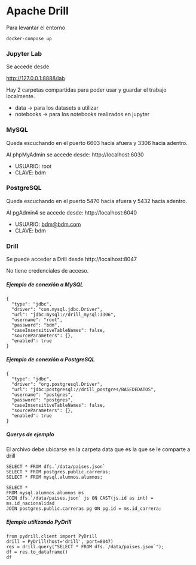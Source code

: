 # Apache Drill

Para levantar el entorno

```docker-compose up```

### Jupyter Lab

Se accede desde 

http://127.0.0.1:8888/lab

Hay 2 carpetas compartidas para poder usar y guardar el trabajo localmente.

- data -> para los datasets a utilizar
- notebooks -> para los notebooks realizados en jupyter

### MySQL

Queda escuchando en el puerto 6603 hacia afuera y 3306 hacia adentro.

Al phpMyAdmin se accede desde: http://localhost:6030

- USUARIO: root
- CLAVE: bdm

### PostgreSQL

Queda escuchando en el puerto 5470 hacia afuera y 5432 hacia adentro.

Al pgAdmin4 se accede desde: http://localhost:6040

- USUARIO: bdm@bdm.com
- CLAVE: bdm

### Drill

Se puede acceder a Drill desde http://localhost:8047

No tiene credenciales de acceso.

##### Ejemplo de conexión a MySQL

```
{
  "type": "jdbc",
  "driver": "com.mysql.jdbc.Driver",
  "url": "jdbc:mysql://drill_mysql:3306",
  "username": "root",
  "password": "bdm",
  "caseInsensitiveTableNames": false,
  "sourceParameters": {},
  "enabled": true
}
```

##### Ejemplo de conexión a PostgreSQL

```
{
  "type": "jdbc",
  "driver": "org.postgresql.Driver",
  "url": "jdbc:postgresql://drill_postgres/BASEDEDATOS",
  "username": "postgres",
  "password": "postgres",
  "caseInsensitiveTableNames": false,
  "sourceParameters": {},
  "enabled": true
}
```

##### Querys de ejemplo

El archivo debe ubicarse en la carpeta data que es la que se le comparte a drill

```
SELECT * FROM dfs.`/data/paises.json`
SELECT * FROM postgres.public.carreras;
SELECT * FROM mysql.alumnos.alumnos;

SELECT * 
FROM mysql.alumnos.alumnos ms
JOIN dfs.`/data/paises.json` js ON CAST(js.id as int) = ms.id_nacionalidad
JOIN postgres.public.carreras pg ON pg.id = ms.id_carrera;
```

##### Ejemplo utilizando PyDrill

```
from pydrill.client import PyDrill
drill = PyDrill(host='drill', port=8047)
res = drill.query("SELECT * FROM dfs.`/data/paises.json`");
df = res.to_dataframe()
df
```